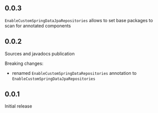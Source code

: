0.0.3
-----
`EnableCustomSpringDataJpaRepositories` allows to set base packages to scan for annotated components

0.0.2
-----
Sources and javadocs publication

Breaking changes:
* renamed `EnableCustomSpringDataRepositories` annotation to `EnableCustomSpringDataJpaRepositories`

0.0.1
-----
Initial release
